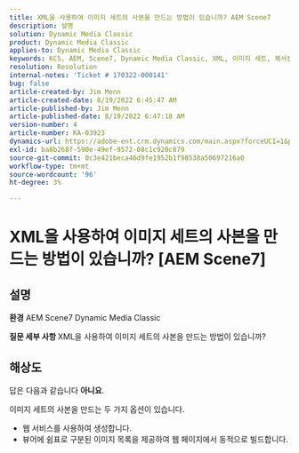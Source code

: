 ```yaml
---
title: XML을 사용하여 이미지 세트의 사본을 만드는 방법이 있습니까? AEM Scene7
description: 설명
solution: Dynamic Media Classic
product: Dynamic Media Classic
applies-to: Dynamic Media Classic
keywords: KCS, AEM, Scene7, Dynamic Media Classic, XML, 이미지 세트, 복사본
resolution: Resolution
internal-notes: 'Ticket # 170322-000141'
bug: false
article-created-by: Jim Menn
article-created-date: 8/19/2022 6:45:47 AM
article-published-by: Jim Menn
article-published-date: 8/19/2022 6:47:18 AM
version-number: 4
article-number: KA-03923
dynamics-url: https://adobe-ent.crm.dynamics.com/main.aspx?forceUCI=1&pagetype=entityrecord&etn=knowledgearticle&id=e68cc88a-8a1f-ed11-b83e-0022480866ad
exl-id: ba8b268f-590e-49ef-9572-08c1c920c879
source-git-commit: 0c3e421beca46d9fe1952b1f98538a50697216a0
workflow-type: tm+mt
source-wordcount: '96'
ht-degree: 3%

---
```


# XML을 사용하여 이미지 세트의 사본을 만드는 방법이 있습니까? [AEM Scene7]

## 설명


<b>환경</b>
AEM Scene7 Dynamic Media Classic

<b>질문 세부 사항 </b>
XML을 사용하여 이미지 세트의 사본을 만드는 방법이 있습니까?


## 해상도


답은 다음과 같습니다 <b>아니요</b>.

이미지 세트의 사본을 만드는 두 가지 옵션이 있습니다.

- 웹 서비스를 사용하여 생성합니다.
- 뷰어에 쉼표로 구분된 이미지 목록을 제공하여 웹 페이지에서 동적으로 빌드합니다.
